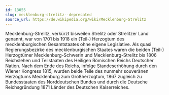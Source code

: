 ```yaml
---
id: 13055
slug: mecklenburg-strelitz--deprecated
source_url: https://de.wikipedia.org/wiki/Mecklenburg-Strelitz
---
```


Mecklenburg-Strelitz, verkürzt bisweilen Strelitz oder Strelitzer Land genannt, war von 1701 bis 1918 ein (Teil-) Herzogtum des mecklenburgischen Gesamtstaates ohne eigene Legislative. Als quasi Regierungsbezirke des mecklenburgischen Staates waren die beiden (Teil-) Herzogtümer Mecklenburg-Schwerin und Mecklenburg-Strelitz bis 1806 Reichslehen und Teilstaaten des Heiligen Römischen Reichs Deutscher Nation. Nach dem Ende des Reichs, infolge Standeserhöhung durch den Wiener Kongress 1815, wurden beide Teile des nunmehr souveränen Herzogtums Mecklenburg zum Großherzogtum, 1867 zugleich zu Bundesstaaten des Norddeutschen Bundes und durch die Deutsche Reichsgründung 1871 Länder des Deutschen Kaiserreiches.
